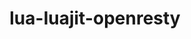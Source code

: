 ---
title: "lua-luajit-openresty"
layout: cache
categories: [package, develop]
meta: {"compilers": ["gcc@10.2.1", "gcc@10.5.0", "gcc@13.3.0", "gcc@7.5.0"], "num_specs": 9, "num_specs_by_stack": {"developer-tools": 2, "developer-tools-aarch64-linux-gnu": 3, "developer-tools-manylinux2014": 1, "developer-tools-x86_64_v3-linux-gnu": 3, "root": 9}, "oss": ["centos7", "rhel8", "ubuntu18.04"], "platforms": ["linux"], "stacks": ["developer-tools", "developer-tools-aarch64-linux-gnu", "developer-tools-manylinux2014", "developer-tools-x86_64_v3-linux-gnu", "root"], "targets": ["aarch64", "x86_64_v3"], "versions": ["2.1-20230410", "2.1-20240626"]}
spec_details: [{"compiler": "gcc@10.5.0", "hash": "3jww2jrofxwibuevwdlwdfjd75dwkw2k", "os": "centos7", "platform": "linux", "size": "-", "stacks": ["developer-tools-x86_64_v3-linux-gnu", "root"], "target": "x86_64_v3", "variants": ["build_system=makefile", "fetcher=curl", "+lualinks"], "versions": ["2.1-20240626"]}, {"compiler": "gcc@10.2.1", "hash": "47u5a6v7kznqgxahhgntuoy7676lqzdq", "os": "centos7", "platform": "linux", "size": "-", "stacks": ["developer-tools-manylinux2014", "root"], "target": "x86_64_v3", "variants": ["build_system=makefile", "fetcher=curl", "+lualinks"], "versions": ["2.1-20240626"]}, {"compiler": "gcc@7.5.0", "hash": "7jzdofehwzjp4vho3lybxuwfeotq52va", "os": "ubuntu18.04", "platform": "linux", "size": "-", "stacks": ["developer-tools", "root"], "target": "x86_64_v3", "variants": ["build_system=makefile", "fetcher=curl", "+lualinks"], "versions": ["2.1-20230410"]}, {"compiler": "gcc@13.3.0", "hash": "gz3mraepksedcchdlp24knyc5ovls3qr", "os": "rhel8", "platform": "linux", "size": "-", "stacks": ["developer-tools-aarch64-linux-gnu", "root"], "target": "aarch64", "variants": ["build_system=makefile", "fetcher=curl", "+lualinks"], "versions": ["2.1-20240626"]}, {"compiler": "gcc@13.3.0", "hash": "hblj7fhh3xsx6235djd5bs67yvdrezlx", "os": "rhel8", "platform": "linux", "size": "-", "stacks": ["developer-tools-aarch64-linux-gnu", "root"], "target": "aarch64", "variants": ["build_system=makefile", "fetcher=curl", "+lualinks"], "versions": ["2.1-20240626"]}, {"compiler": "gcc@13.3.0", "hash": "hzbcbtzdyrkql3yh66hqqxreh2eardck", "os": "rhel8", "platform": "linux", "size": "-", "stacks": ["developer-tools-aarch64-linux-gnu", "root"], "target": "aarch64", "variants": ["build_system=makefile", "fetcher=curl", "+lualinks"], "versions": ["2.1-20240626"]}, {"compiler": "gcc@7.5.0", "hash": "leakglvxkkna332tvxxjkd6grk4ek5ya", "os": "ubuntu18.04", "platform": "linux", "size": "-", "stacks": ["developer-tools", "root"], "target": "x86_64_v3", "variants": ["build_system=makefile", "fetcher=curl", "+lualinks"], "versions": ["2.1-20230410"]}, {"compiler": "gcc@10.5.0", "hash": "vvv4xx3mlifaxrthvnfxtr6tjwb3ea72", "os": "centos7", "platform": "linux", "size": "-", "stacks": ["developer-tools-x86_64_v3-linux-gnu", "root"], "target": "x86_64_v3", "variants": ["build_system=makefile", "fetcher=curl", "+lualinks"], "versions": ["2.1-20240626"]}, {"compiler": "gcc@10.5.0", "hash": "xjxkbtshhdebt3ddmijbt4y3vhxwz2py", "os": "centos7", "platform": "linux", "size": "-", "stacks": ["developer-tools-x86_64_v3-linux-gnu", "root"], "target": "x86_64_v3", "variants": ["build_system=makefile", "fetcher=curl", "+lualinks"], "versions": ["2.1-20240626"]}]
---